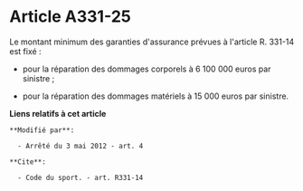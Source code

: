# Article A331-25

Le montant minimum des garanties d'assurance prévues à l'article R. 331-14 est fixé :

- pour la réparation des dommages corporels à 6 100 000 euros par sinistre ;

- pour la réparation des dommages matériels à 15 000 euros par sinistre.

**Liens relatifs à cet article**

	**Modifié par**:

	  - Arrêté du 3 mai 2012 - art. 4

	**Cite**:

	  - Code du sport. - art. R331-14
